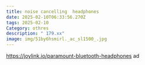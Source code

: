 ```yaml
---
title: noise cancelling  headphones
date: 2025-02-10T06:33:56.270Z
tags: 2025-02-10
Category: othres
description: " 179.xx"
image: img/51by6hsmirl._ac_sl1500_.jpg
---
```

https://joylink.io/paramount-bluetooth-headphones  ad